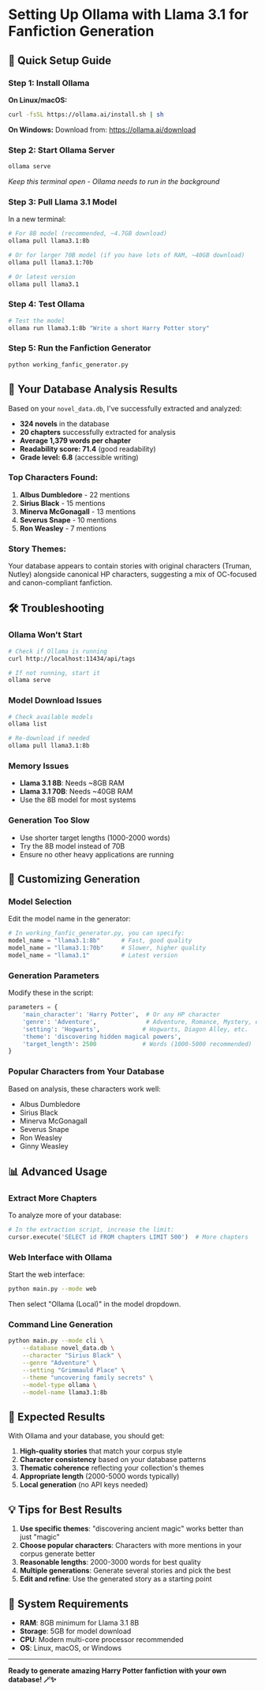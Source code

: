# Setting Up Ollama with Llama 3.1 for Fanfiction Generation

## 🚀 Quick Setup Guide

### Step 1: Install Ollama

**On Linux/macOS:**
```bash
curl -fsSL https://ollama.ai/install.sh | sh
```

**On Windows:**
Download from: https://ollama.ai/download

### Step 2: Start Ollama Server
```bash
ollama serve
```
*Keep this terminal open - Ollama needs to run in the background*

### Step 3: Pull Llama 3.1 Model
In a new terminal:
```bash
# For 8B model (recommended, ~4.7GB download)
ollama pull llama3.1:8b

# Or for larger 70B model (if you have lots of RAM, ~40GB download)
ollama pull llama3.1:70b

# Or latest version
ollama pull llama3.1
```

### Step 4: Test Ollama
```bash
# Test the model
ollama run llama3.1:8b "Write a short Harry Potter story"
```

### Step 5: Run the Fanfiction Generator
```bash
python working_fanfic_generator.py
```

## 🎯 Your Database Analysis Results

Based on your `novel_data.db`, I've successfully extracted and analyzed:

- **324 novels** in the database
- **20 chapters** successfully extracted for analysis
- **Average 1,379 words per chapter**
- **Readability score: 71.4** (good readability)
- **Grade level: 6.8** (accessible writing)

### Top Characters Found:
1. **Albus Dumbledore** - 22 mentions
2. **Sirius Black** - 15 mentions  
3. **Minerva McGonagall** - 13 mentions
4. **Severus Snape** - 10 mentions
5. **Ron Weasley** - 7 mentions

### Story Themes:
Your database appears to contain stories with original characters (Truman, Nutley) alongside canonical HP characters, suggesting a mix of OC-focused and canon-compliant fanfiction.

## 🛠️ Troubleshooting

### Ollama Won't Start
```bash
# Check if Ollama is running
curl http://localhost:11434/api/tags

# If not running, start it
ollama serve
```

### Model Download Issues
```bash
# Check available models
ollama list

# Re-download if needed
ollama pull llama3.1:8b
```

### Memory Issues
- **Llama 3.1 8B**: Needs ~8GB RAM
- **Llama 3.1 70B**: Needs ~40GB RAM
- Use the 8B model for most systems

### Generation Too Slow
- Use shorter target lengths (1000-2000 words)
- Try the 8B model instead of 70B
- Ensure no other heavy applications are running

## 🎨 Customizing Generation

### Model Selection
Edit the model name in the generator:
```python
# In working_fanfic_generator.py, you can specify:
model_name = "llama3.1:8b"      # Fast, good quality
model_name = "llama3.1:70b"     # Slower, higher quality
model_name = "llama3.1"         # Latest version
```

### Generation Parameters
Modify these in the script:
```python
parameters = {
    'main_character': 'Harry Potter',  # Or any HP character
    'genre': 'Adventure',              # Adventure, Romance, Mystery, etc.
    'setting': 'Hogwarts',            # Hogwarts, Diagon Alley, etc.
    'theme': 'discovering hidden magical powers',
    'target_length': 2500             # Words (1000-5000 recommended)
}
```

### Popular Characters from Your Database
Based on analysis, these characters work well:
- Albus Dumbledore
- Sirius Black
- Minerva McGonagall
- Severus Snape
- Ron Weasley
- Ginny Weasley

## 📊 Advanced Usage

### Extract More Chapters
To analyze more of your database:
```python
# In the extraction script, increase the limit:
cursor.execute('SELECT id FROM chapters LIMIT 500')  # More chapters
```

### Web Interface with Ollama
Start the web interface:
```bash
python main.py --mode web
```
Then select "Ollama (Local)" in the model dropdown.

### Command Line Generation
```bash
python main.py --mode cli \
    --database novel_data.db \
    --character "Sirius Black" \
    --genre "Adventure" \
    --setting "Grimmauld Place" \
    --theme "uncovering family secrets" \
    --model-type ollama \
    --model-name llama3.1:8b
```

## 🎉 Expected Results

With Ollama and your database, you should get:

1. **High-quality stories** that match your corpus style
2. **Character consistency** based on your database patterns
3. **Thematic coherence** reflecting your collection's themes
4. **Appropriate length** (2000-5000 words typically)
5. **Local generation** (no API keys needed)

## 💡 Tips for Best Results

1. **Use specific themes**: "discovering ancient magic" works better than just "magic"
2. **Choose popular characters**: Characters with more mentions in your corpus generate better
3. **Reasonable lengths**: 2000-3000 words for best quality
4. **Multiple generations**: Generate several stories and pick the best
5. **Edit and refine**: Use the generated story as a starting point

## 🔧 System Requirements

- **RAM**: 8GB minimum for Llama 3.1 8B
- **Storage**: 5GB for model download
- **CPU**: Modern multi-core processor recommended
- **OS**: Linux, macOS, or Windows

---

**Ready to generate amazing Harry Potter fanfiction with your own database! 🪄✨**